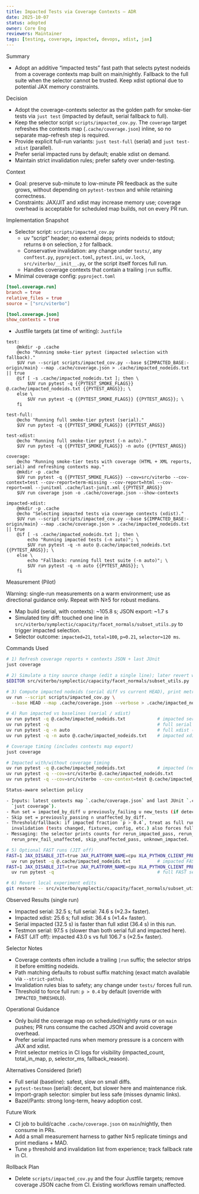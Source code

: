 ```yaml
---
title: Impacted Tests via Coverage Contexts — ADR
date: 2025-10-07
status: adopted
owner: Core Eng
reviewers: Maintainer
tags: [testing, coverage, impacted, devops, xdist, jax]
---
```


Summary

- Adopt an additive “impacted tests” fast path that selects pytest nodeids from a coverage contexts
  map built on main/nightly. Fallback to the full suite when the selector cannot be trusted. Keep
  xdist optional due to potential JAX memory constraints.

Decision

- Adopt the coverage-contexts selector as the golden path for smoke-tier tests via `just test`
  (impacted by default, serial fallback to full).
- Keep the selector script `scripts/impacted_cov.py`. The `coverage` target refreshes the contexts
  map (`.cache/coverage.json`) inline, so no separate map-refresh step is required.
- Provide explicit full-run variants: `just test-full` (serial) and `just test-xdist` (parallel).
- Prefer serial impacted runs by default; enable xdist on demand.
- Maintain strict invalidation rules; prefer safety over under-testing.

Context

- Goal: preserve sub-minute to low-minute PR feedback as the suite grows, without depending on
  `pytest-testmon` and while retaining correctness.
- Constraints: JAX/JIT and xdist may increase memory use; coverage overhead is acceptable for
  scheduled map builds, not on every PR run.

Implementation Snapshot

- Selector script: `scripts/impacted_cov.py`
  - uv “script” header; no external deps; prints nodeids to stdout; returns `0` on selection, `2`
    for fallback.
  - Conservative invalidation: any change under `tests/`, any `conftest.py`, `pyproject.toml`,
    `pytest.ini`, `uv.lock`, `src/viterbo/__init__.py`, or the script itself forces full run.
  - Handles coverage contexts that contain a trailing `|run` suffix.
- Minimal coverage config: `pyproject.toml`

```toml
[tool.coverage.run]
branch = true
relative_files = true
source = ["src/viterbo"]

[tool.coverage.json]
show_contexts = true
```

- Justfile targets (at time of writing): `Justfile`

```make
test:
    @mkdir -p .cache
    @echo "Running smoke-tier pytest (impacted selection with fallback)."
    $UV run --script scripts/impacted_cov.py --base ${IMPACTED_BASE:-origin/main} --map .cache/coverage.json > .cache/impacted_nodeids.txt || true
    @if [ -s .cache/impacted_nodeids.txt ]; then \
        $UV run pytest -q {{PYTEST_SMOKE_FLAGS}} @.cache/impacted_nodeids.txt {{PYTEST_ARGS}}; \
    else \
        $UV run pytest -q {{PYTEST_SMOKE_FLAGS}} {{PYTEST_ARGS}}; \
    fi

test-full:
    @echo "Running full smoke-tier pytest (serial)."
    $UV run pytest -q {{PYTEST_SMOKE_FLAGS}} {{PYTEST_ARGS}}

test-xdist:
    @echo "Running full smoke-tier pytest (-n auto)."
    $UV run pytest -q {{PYTEST_SMOKE_FLAGS}} -n auto {{PYTEST_ARGS}}

coverage:
    @echo "Running smoke-tier tests with coverage (HTML + XML reports, serial) and refreshing contexts map."
    @mkdir -p .cache
    $UV run pytest -q {{PYTEST_SMOKE_FLAGS}} --cov=src/viterbo --cov-context=test --cov-report=term-missing --cov-report=html --cov-report=xml --junitxml .cache/last-junit.xml {{PYTEST_ARGS}}
    $UV run coverage json -o .cache/coverage.json --show-contexts

impacted-xdist:
    @mkdir -p .cache
    @echo "Selecting impacted tests via coverage contexts (xdist)."
    $UV run --script scripts/impacted_cov.py --base ${IMPACTED_BASE:-origin/main} --map .cache/coverage.json > .cache/impacted_nodeids.txt || true
    @if [ -s .cache/impacted_nodeids.txt ]; then \
        echo "Running impacted tests (-n auto)"; \
        $UV run pytest -q -n auto @.cache/impacted_nodeids.txt {{PYTEST_ARGS}}; \
    else \
        echo "Fallback: running full test suite (-n auto)"; \
        $UV run pytest -q -n auto {{PYTEST_ARGS}}; \
    fi
```

Measurement (Pilot)

Warning: single-run measurements on a warm environment; use as directional guidance only. Repeat
with N≥5 for robust medians.

- Map build (serial, with contexts): ~105.8 s; JSON export: ~1.7 s
- Simulated tiny diff: touched one line in
  `src/viterbo/symplectic/capacity/facet_normals/subset_utils.py` to trigger impacted selection.
- Selector outcome: `impacted=21`, `total≈100`, `p≈0.21`, `selector≈120 ms`.

Commands Used

```bash
# 1) Refresh coverage reports + contexts JSON + last JUnit
just coverage

# 2) Simulate a tiny source change (edit a single line); later revert with git
$EDITOR src/viterbo/symplectic/capacity/facet_normals/subset_utils.py

# 3) Compute impacted nodeids (serial diff vs current HEAD), print metrics
uv run --script scripts/impacted_cov.py \
  --base HEAD --map .cache/coverage.json --verbose > .cache/impacted_nodeids.txt || true

# 4) Run impacted vs baselines (serial / xdist)
uv run pytest -q @.cache/impacted_nodeids.txt            # impacted serial (~32.5 s)
uv run pytest -q                                         # full serial (~74.6 s)
uv run pytest -q -n auto                                 # full xdist (~36.4 s)
uv run pytest -q -n auto @.cache/impacted_nodeids.txt    # impacted xdist (~25.6 s)

# Coverage timing (includes contexts map export)
just coverage

# Impacted with/without coverage timing
uv run pytest -q @.cache/impacted_nodeids.txt            # impacted (no coverage)
uv run pytest -q --cov=src/viterbo @.cache/impacted_nodeids.txt
uv run pytest -q --cov=src/viterbo --cov-context=test @.cache/impacted_nodeids.txt

Status-aware selection policy

- Inputs: latest contexts map `.cache/coverage.json` and last JUnit `.cache/last-junit.xml` (from
  `just coverage`).
- Run set = impacted_by_diff ∪ previously_failing ∪ new_tests (if detected).
- Skip set = previously_passing ∩ unaffected_by_diff.
- Threshold/fallback: if impacted fraction `p > 0.4`, treat as full run (no selection). Any
  invalidation (tests changed, fixtures, config, etc.) also forces full run.
- Messaging: the selector prints counts for rerun_impacted_pass, rerun_impacted_fail,
  rerun_prev_fail_unaffected, skip_unaffected_pass, unknown_impacted.

# 5) Optional FAST runs (JIT off)
FAST=1 JAX_DISABLE_JIT=true JAX_PLATFORM_NAME=cpu XLA_PYTHON_CLIENT_PREALLOCATE=false \
  uv run pytest -q @.cache/impacted_nodeids.txt          # impacted FAST serial (~43.0 s)
FAST=1 JAX_DISABLE_JIT=true JAX_PLATFORM_NAME=cpu XLA_PYTHON_CLIENT_PREALLOCATE=false \
  uv run pytest -q                                       # full FAST serial (~106.7 s)

# 6) Revert local experiment edits
git restore -- src/viterbo/symplectic/capacity/facet_normals/subset_utils.py
```

Observed Results (single run)

- Impacted serial: 32.5 s; full serial: 74.6 s (≈2.3× faster).
- Impacted xdist: 25.6 s; full xdist: 36.4 s (≈1.4× faster).
- Serial impacted (32.5 s) is faster than full xdist (36.4 s) in this run.
- Testmon serial: 97.5 s (slower than both serial full and impacted here).
- FAST (JIT off): impacted 43.0 s vs full 106.7 s (≈2.5× faster).

Selector Notes

- Coverage contexts often include a trailing `|run` suffix; the selector strips it before emitting
  nodeids.
- Path matching defaults to robust suffix matching (exact match available via `--strict-paths`).
- Invalidation rules bias to safety; any change under `tests/` forces full run.
- Threshold to force full run: `p > 0.4` by default (override with `IMPACTED_THRESHOLD`).

Operational Guidance

- Only build the coverage map on scheduled/nightly runs or on `main` pushes; PR runs consume the
  cached JSON and avoid coverage overhead.
- Prefer serial impacted runs when memory pressure is a concern with JAX and xdist.
- Print selector metrics in CI logs for visibility (impacted_count, total_in_map, p, selector_ms,
  fallback_reason).

Alternatives Considered (brief)

- Full serial (baseline): safest, slow on small diffs.
- `pytest-testmon` (serial): decent, but slower here and maintenance risk.
- Import-graph selector: simpler but less safe (misses dynamic links).
- Bazel/Pants: strong long-term, heavy adoption cost.

Future Work

- CI job to build/cache `.cache/coverage.json` on `main`/nightly, then consume in PRs.
- Add a small measurement harness to gather N≥5 replicate timings and print medians + MAD.
- Tune `p` threshold and invalidation list from experience; track fallback rate in CI.

Rollback Plan

- Delete `scripts/impacted_cov.py` and the four Justfile targets; remove coverage JSON cache from
  CI. Existing workflows remain unaffected.
